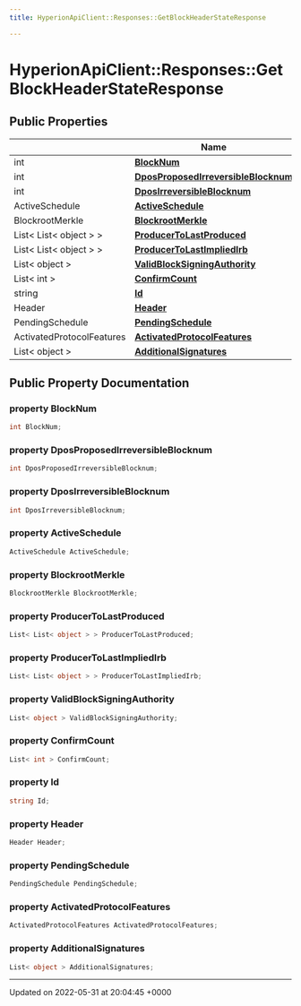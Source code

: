 ```yaml
---
title: HyperionApiClient::Responses::GetBlockHeaderStateResponse

---
```


# HyperionApiClient::Responses::GetBlockHeaderStateResponse





## Public Properties

|                | Name           |
| -------------- | -------------- |
| int | **[BlockNum](/Classes/class_hyperion_api_client_1_1_responses_1_1_get_block_header_state_response.md#property-blocknum)**  |
| int | **[DposProposedIrreversibleBlocknum](/Classes/class_hyperion_api_client_1_1_responses_1_1_get_block_header_state_response.md#property-dposproposedirreversibleblocknum)**  |
| int | **[DposIrreversibleBlocknum](/Classes/class_hyperion_api_client_1_1_responses_1_1_get_block_header_state_response.md#property-dposirreversibleblocknum)**  |
| ActiveSchedule | **[ActiveSchedule](/Classes/class_hyperion_api_client_1_1_responses_1_1_get_block_header_state_response.md#property-activeschedule)**  |
| BlockrootMerkle | **[BlockrootMerkle](/Classes/class_hyperion_api_client_1_1_responses_1_1_get_block_header_state_response.md#property-blockrootmerkle)**  |
| List< List< object > > | **[ProducerToLastProduced](/Classes/class_hyperion_api_client_1_1_responses_1_1_get_block_header_state_response.md#property-producertolastproduced)**  |
| List< List< object > > | **[ProducerToLastImpliedIrb](/Classes/class_hyperion_api_client_1_1_responses_1_1_get_block_header_state_response.md#property-producertolastimpliedirb)**  |
| List< object > | **[ValidBlockSigningAuthority](/Classes/class_hyperion_api_client_1_1_responses_1_1_get_block_header_state_response.md#property-validblocksigningauthority)**  |
| List< int > | **[ConfirmCount](/Classes/class_hyperion_api_client_1_1_responses_1_1_get_block_header_state_response.md#property-confirmcount)**  |
| string | **[Id](/Classes/class_hyperion_api_client_1_1_responses_1_1_get_block_header_state_response.md#property-id)**  |
| Header | **[Header](/Classes/class_hyperion_api_client_1_1_responses_1_1_get_block_header_state_response.md#property-header)**  |
| PendingSchedule | **[PendingSchedule](/Classes/class_hyperion_api_client_1_1_responses_1_1_get_block_header_state_response.md#property-pendingschedule)**  |
| ActivatedProtocolFeatures | **[ActivatedProtocolFeatures](/Classes/class_hyperion_api_client_1_1_responses_1_1_get_block_header_state_response.md#property-activatedprotocolfeatures)**  |
| List< object > | **[AdditionalSignatures](/Classes/class_hyperion_api_client_1_1_responses_1_1_get_block_header_state_response.md#property-additionalsignatures)**  |

## Public Property Documentation

### property BlockNum

```csharp
int BlockNum;
```


### property DposProposedIrreversibleBlocknum

```csharp
int DposProposedIrreversibleBlocknum;
```


### property DposIrreversibleBlocknum

```csharp
int DposIrreversibleBlocknum;
```


### property ActiveSchedule

```csharp
ActiveSchedule ActiveSchedule;
```


### property BlockrootMerkle

```csharp
BlockrootMerkle BlockrootMerkle;
```


### property ProducerToLastProduced

```csharp
List< List< object > > ProducerToLastProduced;
```


### property ProducerToLastImpliedIrb

```csharp
List< List< object > > ProducerToLastImpliedIrb;
```


### property ValidBlockSigningAuthority

```csharp
List< object > ValidBlockSigningAuthority;
```


### property ConfirmCount

```csharp
List< int > ConfirmCount;
```


### property Id

```csharp
string Id;
```


### property Header

```csharp
Header Header;
```


### property PendingSchedule

```csharp
PendingSchedule PendingSchedule;
```


### property ActivatedProtocolFeatures

```csharp
ActivatedProtocolFeatures ActivatedProtocolFeatures;
```


### property AdditionalSignatures

```csharp
List< object > AdditionalSignatures;
```


-------------------------------

Updated on 2022-05-31 at 20:04:45 +0000